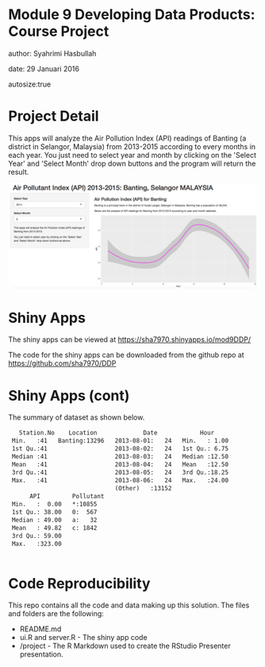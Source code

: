 Module 9 Developing Data Products: Course Project
========================================================
author: Syahrimi Hasbullah 

date: 29 Januari 2016

autosize:true

Project Detail
========================================================

This apps will analyze the Air Pollution Index (API) readings of Banting (a district in Selangor, Malaysia) from 2013-2015 according to every months in each year. 
You just need to select year and month by clicking on the 'Select Year' and 'Select Month' drop down buttons and the program will return the result.

![alt text](myimage.png)


Shiny Apps
========================================================

The shiny apps can be viewed at https://sha7970.shinyapps.io/mod9DDP/

The code for the shiny apps can be downloaded from the github repo at https://github.com/sha7970/DDP 

Shiny Apps (cont)
========================================================

The summary of dataset as shown below.


```
   Station.No    Location             Date            Hour      
 Min.   :41   Banting:13296   2013-08-01:   24   Min.   : 1.00  
 1st Qu.:41                   2013-08-02:   24   1st Qu.: 6.75  
 Median :41                   2013-08-03:   24   Median :12.50  
 Mean   :41                   2013-08-04:   24   Mean   :12.50  
 3rd Qu.:41                   2013-08-05:   24   3rd Qu.:18.25  
 Max.   :41                   2013-08-06:   24   Max.   :24.00  
                              (Other)   :13152                  
      API         Pollutant
 Min.   :  0.00   *:10855  
 1st Qu.: 38.00   0:  567  
 Median : 49.00   a:   32  
 Mean   : 49.82   c: 1842  
 3rd Qu.: 59.00            
 Max.   :323.00            
                           
```

Code Reproducibility
========================================================

This repo contains all the code and data making up this solution. The files and folders are the following:

- README.md
- ui.R and server.R - The shiny app code
- /project - The R Markdown used to create the RStudio Presenter presentation.
